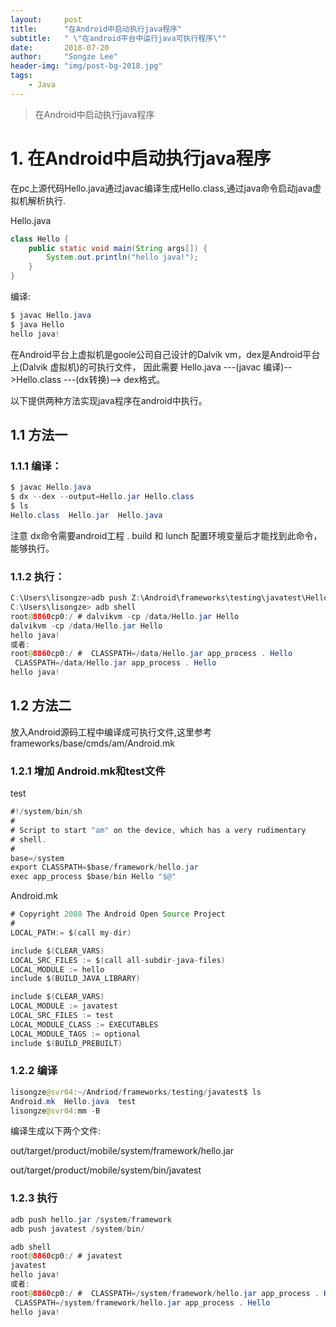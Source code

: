 ```yaml
---
layout:     post
title:      "在Android中启动执行java程序"
subtitle:   " \"在android平台中运行java可执行程序\""
date:       2018-07-20
author:     "Songze Lee"
header-img: "img/post-bg-2018.jpg"
tags:
    - Java
---
```

> 在Android中启动执行java程序

# 1. 在Android中启动执行java程序

在pc上源代码Hello.java通过javac编译生成Hello.class,通过java命令启动java虚拟机解析执行.

Hello.java
```java
class Hello {
	public static void main(String args[]) {
		System.out.println("hello java!");
	}
}
```
编译:
```java
$ javac Hello.java
$ java Hello
hello java!
```

在Android平台上虚拟机是goole公司自己设计的Dalvik vm，dex是Android平台上(Dalvik 虚拟机)的可执行文件，
因此需要 Hello.java ---(javac 编译)-->Hello.class ---(dx转换)--> dex格式。

以下提供两种方法实现java程序在android中执行。

## 1.1 方法一

### 1.1.1 编译：
```java
$ javac Hello.java
$ dx --dex --output=Hello.jar Hello.class
$ ls
Hello.class  Hello.jar  Hello.java
```
注意 dx命令需要android工程 . build 和 lunch 配置环境变量后才能找到此命令，能够执行。

### 1.1.2 执行：
```java
C:\Users\lisongze>adb push Z:\Android\frameworks\testing\javatest\Hello.jar /data
C:\Users\lisongze> adb shell
root@8860cp0:/ # dalvikvm -cp /data/Hello.jar Hello
dalvikvm -cp /data/Hello.jar Hello
hello java!
或者:
root@8860cp0:/ #  CLASSPATH=/data/Hello.jar app_process . Hello
 CLASSPATH=/data/Hello.jar app_process . Hello
hello java!
```

## 1.2 方法二

放入Android源码工程中编译成可执行文件,这里参考frameworks/base/cmds/am/Android.mk

### 1.2.1 增加 Android.mk和test文件
test

```java
#!/system/bin/sh
#
# Script to start "am" on the device, which has a very rudimentary
# shell.
#
base=/system
export CLASSPATH=$base/framework/hello.jar
exec app_process $base/bin Hello "$@"
```

Android.mk

```java
# Copyright 2008 The Android Open Source Project
#
LOCAL_PATH:= $(call my-dir)

include $(CLEAR_VARS)
LOCAL_SRC_FILES := $(call all-subdir-java-files)
LOCAL_MODULE := hello
include $(BUILD_JAVA_LIBRARY)

include $(CLEAR_VARS)
LOCAL_MODULE := javatest
LOCAL_SRC_FILES := test
LOCAL_MODULE_CLASS := EXECUTABLES
LOCAL_MODULE_TAGS := optional
include $(BUILD_PREBUILT)

```

### 1.2.2 编译

```java
lisongze@svr04:~/Andriod/frameworks/testing/javatest$ ls
Android.mk  Hello.java  test
lisongze@svr04:mm -B
```

编译生成以下两个文件: 

out/target/product/mobile/system/framework/hello.jar 

out/target/product/mobile/system/bin/javatest

### 1.2.3 执行

```java
adb push hello.jar /system/framework
adb push javatest /system/bin/

adb shell
root@8860cp0:/ # javatest
javatest
hello java!
或者:
root@8860cp0:/ #  CLASSPATH=/system/framework/hello.jar app_process . Hello
 CLASSPATH=/system/framework/hello.jar app_process . Hello
hello java!

```
